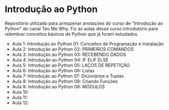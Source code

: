 # Introdução ao Python

Repositório utilizado para armazenar anotações do curso de "Introdução ao Python" do canal Téo Me Why.
Fiz as aulas desse curso introdutório para relembrar conceitos básicos de Python que já foram estudados.

- Aula 1: Introdução ao Python 01: Conceitos de Programação e Instalação  
- Aula 2: Introdução ao Python 02: PRIMEIROS COMANDOS
- Aula 3: Introdução ao Python 03: RECEBENDO DADOS
- Aula 4: Introdução ao Python 04: IF ELIF ELSE
- Aula 5: Introdução ao Python 05: LAÇOS DE REPETIÇÃO
- Aula 6: Introdução ao Python 06: Listas
- Aula 7: Introdução ao Python 07: Dicionários e Tuplas
- Aula 8: Introdução ao Python 08: Criando Funções
- Aula 9: Introdução ao Python 09: MÓDULOS
- Aula 10: 
- Aula 11: 
- Aula 12: 

